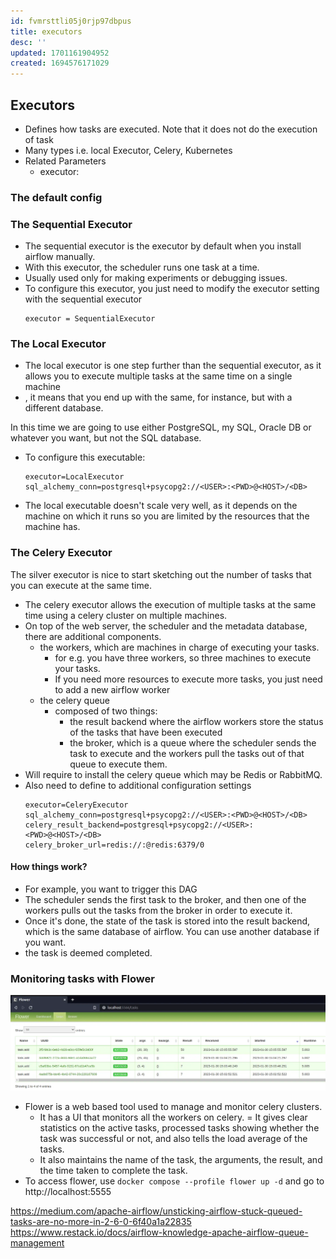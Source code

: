 ```yaml
---
id: fvmrsttli05j0rjp97dbpus
title: executors
desc: ''
updated: 1701161904952
created: 1694576171029
---
```


## Executors

-   Defines how tasks are executed. Note that it does not do the execution of task
-   Many types i.e. local Executor, Celery, Kubernetes
-   Related Parameters
    -   executor:

### The default config

### The Sequential Executor

-   The sequential executor is the executor by default when you install airflow manually.
-   With this executor, the scheduler runs one task at a time.
-   Usually used only for making experiments or debugging issues.
-   To configure this executor, you just need to modify the executor setting with the sequential executor
    ```raw
    executor = SequentialExecutor
    ```

### The Local Executor

-   The local executor is one step further than the sequential executor, as it allows you to execute multiple tasks at the same time on a single machine
-   , it means that you end up with the same, for instance, but with a different database.

In this time we are going to use either PostgreSQL, my SQL, Oracle DB or whatever you want, but not the SQL database.

-   To configure this executable:
    ```raw
    executor=LocalExecutor
    sql_alchemy_conn=postgresql+psycopg2://<USER>:<PWD>@<HOST>/<DB>
    ```
-   The local executable doesn't scale very well, as it depends on the machine on which it runs so you are limited by the resources that the machine has.

### The Celery Executor

The silver executor is nice to start sketching out the number of tasks that you can execute at the same time.

-   The celery executor allows the execution of multiple tasks at the same time using a celery cluster on multiple machines.
-   On top of the web server, the scheduler and the metadata database, there are additional components.
    -   the workers, which are machines in charge of executing your tasks.
        -   for e.g. you have three workers, so three machines to execute your tasks.
        -   If you need more resources to execute more tasks, you just need to add a new airflow worker
    -   the celery queue
        -   composed of two things:
            -   the result backend where the airflow workers store the status of the tasks that have been executed
            -   the broker, which is a queue where the scheduler sends the task to execute and the workers pull the tasks out of that queue to execute them.
-   Will require to install the celery queue which may be Redis or RabbitMQ.
-   Also need to define to additional configuration settings
    ```raw
    executor=CeleryExecutor
    sql_alchemy_conn=postgresql+psycopg2://<USER>:<PWD>@<HOST>/<DB>
    celery_result_backend=postgresql+psycopg2://<USER>:<PWD>@<HOST>/<DB>
    celery_broker_url=redis://:@redis:6379/0
    ```

#### How things work?

-   For example, you want to trigger this DAG
-   The scheduler sends the first task to the broker, and then one of the workers pulls out the tasks from the broker in order to execute it.
-   Once it's done, the state of the task is stored into the result backend, which is the same database of airflow. You can use another database if you want.
-   the task is deemed completed.

### Monitoring tasks with Flower

![Alt text](airflow_flower_ui.png)

-   Flower is a web based tool used to manage and monitor celery clusters.
    -   It has a UI that monitors all the workers on celery.
        = It gives clear statistics on the active tasks, processed tasks showing whether the task was successful or not, and also tells the load average of the tasks.
    -   It also maintains the name of the task, the arguments, the result, and the time taken to complete the task.
-   To access flower, use `docker compose --profile flower up -d` and go to http://localhost:5555


https://medium.com/apache-airflow/unsticking-airflow-stuck-queued-tasks-are-no-more-in-2-6-0-6f40a1a22835
https://www.restack.io/docs/airflow-knowledge-apache-airflow-queue-management




